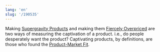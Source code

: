 ```yaml
---
lang: 'en'
slug: '/190535'
---
```


Making [Supergravity Products](./../.././docs/pages/Supergravity%20Products.md) and making them [Fiercely Overpriced](./../.././docs/pages/Fiercely%20Overpriced.md) are two ways of measuring the captivation of a product. i.e., do people desperately want the product? Captivating products, by definitions, are those who found the [Product-Market Fit](./../.././docs/pages/Product-Market%20Fit.md).

<head>
  <html lang="en-US"/>
</head>
